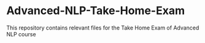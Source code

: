 # Advanced-NLP-Take-Home-Exam
This repository contains relevant files for the Take Home Exam of Advanced NLP course
